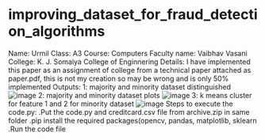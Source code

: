 # improving_dataset_for_fraud_detection_algorithms
Name: Urmil
Class: A3
Course: Computers
Faculty name: Vaibhav Vasani
College: K. J. Somaiya College of Enginnering
Details: I have implemented this paper as an assignment of college from a technical paper attached as paper.pdf, this is not my creation so may be wrong and is only 50% implemented
Outputs:
1: majority and minority dataset distinguished
![image](https://user-images.githubusercontent.com/58257239/115274593-78c36080-a15e-11eb-9db9-60302b68a61c.png)
2: majority and minority dataset plots
![image](https://user-images.githubusercontent.com/58257239/115274864-c17b1980-a15e-11eb-8f2b-f1ee6438de58.png)
3: k means cluster for feature 1 and 2 for minority dataset
![image](https://user-images.githubusercontent.com/58257239/115275600-a1982580-a15f-11eb-9efa-9ded58866f08.png)
Steps to execute the code.py:
  .Put the code.py and creditcard.csv file from archive.zip in same folder
  .pip install the required packages(opencv, pandas, matplotlib, sklearn
  .Run the code file
